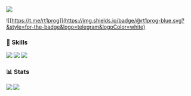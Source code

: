 <img src="https://readme-typing-svg.demolab.com?font=Fira+Code&size=28&pause=1000&color=051015&multiline=true&repeat=false&width=435&height=40&lines=Hi%2C+I'm+Artie+%E2%9C%8C%EF%B8%8F">

<!-- <img align="right" src="tea.svg" width="150px"> -->



![[https://t.me/rt1prog]](https://img.shields.io/badge/@rt1prog-blue.svg?&style=for-the-badge&logo=telegram&logoColor=white)

### 🔧 Skills
<img src="https://img.shields.io/badge/linux-awesome-green.svg?&style=flat-square&logo=linux&logoColor=white">
<img src="https://img.shields.io/badge/terminal-awesome-green.svg?&style=flat-square&logo=terminal&logoColor=orange">
<img src="https://img.shields.io/badge/nginx-good-yellowgreen.svg?&style=flat-square&logo=nginx&logoColor=white">

### 📊 Stats

<img src="https://github-readme-stats.vercel.app/api?username=rt1prog&show_icons=true&theme=transparent&icon_color=D7B500&text_color=333333&title_color=D7B500&hide_border=true" align="left">
<img src="https://github-readme-stats.vercel.app/api/top-langs/?username=rt1prog&layout=compact&theme=transparent&hide_border=true">
